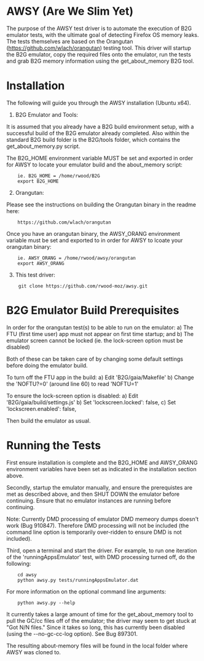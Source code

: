 AWSY (Are We Slim Yet)
======================

The purpose of the AWSY test driver is to automate the execution of B2G emulator tests, with the ultimate goal of detecting Firefox OS memory leaks. The tests themselves are based on the Orangutan (https://github.com/wlach/orangutan) testing tool. This driver will startup the B2G emulator, copy the required files onto the emulator, run the tests and grab B2G memory information using the get_about_memory B2G tool.

Installation
============

The following will guide you through the AWSY installation (Ubuntu x64).

1) B2G Emulator and Tools:

It is assumed that you already have a B2G build environment setup, with a successful build of the B2G emulator already completed. Also within the standard B2G build folder is the B2G/tools folder, which contains the get_about_memory.py script.

The B2G_HOME environment variable MUST be set and exported in order for AWSY to locate your emulator build and the about_memory script:

        ie. B2G_HOME = /home/rwood/B2G
        export B2G_HOME

2) Orangutan:

Please see the instructions on building the Orangutan binary in the readme here:

        https://github.com/wlach/orangutan

Once you have an orangutan binary, the AWSY_ORANG environment variable must be set and exported to in order for AWSY to lcoate your orangutan binary:

        ie. AWSY_ORANG = /home/rwood/awsy/orangutan
        export AWSY_ORANG

3) This test driver:

        git clone https://github.com/rwood-moz/awsy.git

B2G Emulator Build Prerequisites
================================
In order for the orangutan test(s) to be able to run on the emulator:
a) The FTU (first time user) app must not appear on first time startup; and
b) The emulator screen cannot be locked (ie. the lock-screen option must be disabled)

Both of these can be taken care of by changing some default settings before doing the emulator build.

To turn off the FTU app in the build:
a) Edit 'B2G/gaia/Makefile'
b) Change the 'NOFTU?=0' (around line 60) to read 'NOFTU=1'

To ensure the lock-screen option is disabled:
a) Edit 'B2G/gaia/build/settings.js'
b) Set 'lockscreen.locked': false,
c) Set 'lockscreen.enabled': false,

Then build the emulator as usual.

Running the Tests
=================

First ensure installation is complete and the B2G_HOME and AWSY_ORANG environment variables have been set as indicated in the installation section above.

Secondly, startup the emulator manually, and ensure the prerequistes are met as described above, and then SHUT DOWN the emulator before continuing. Ensure that no emulator instances are running before continuing.

Note: Currently DMD processing of emulator DMD memeory dumps doesn't work (Bug 910847). Therefore DMD processing will not be included (the command line option is temporarily over-ridden to ensure DMD is not included).

Third, open a terminal and start the driver. For example, to run one iteration of the 'runningAppsEmulator' test, with DMD processing turned off, do the following:

        cd awsy
        python awsy.py tests/runningAppsEmulator.dat
        
For more information on the optional command line arguments:

        python awsy.py --help

It currently takes a large amount of time for the get_about_memory tool to pull the GC/cc files off of the emulator; the driver may seem to get stuck at "Got N/N files." Since it takes so long, this has currently been disabled (using the --no-gc-cc-log option). See Bug 897301.

The resulting about-memory files will be found in the local folder where AWSY was cloned to.

